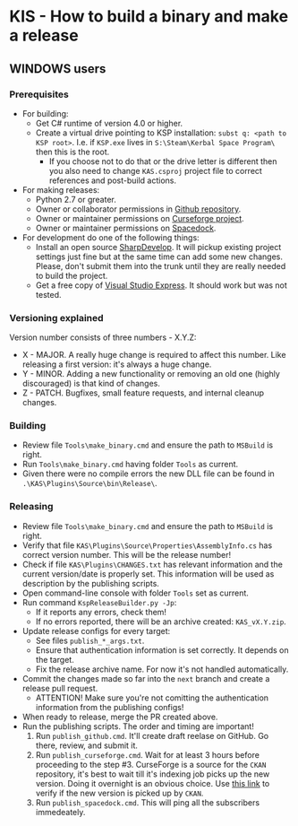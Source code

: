 # KIS - How to build a binary and make a release

## WINDOWS users

### Prerequisites
- For building:
  - Get C# runtime of version 4.0 or higher.
  - Create a virtual drive pointing to KSP installation: `subst q: <path to KSP root>`. I.e. if `KSP.exe` lives in `S:\Steam\Kerbal Space Program\` then this is the root.
    - If you choose not to do that or the drive letter is different then you also need to change `KAS.csproj` project file to correct references and post-build actions.
- For making releases:
  - Python 2.7 or greater.
  - Owner or collaborator permissions in [Github repository](https://github.com/ihsoft/KAS).
  - Owner or maintainer permissions on [Curseforge project](http://kerbal.curseforge.com/projects/kerbal-attachment-system-kas).
  - Owner or maintainer permissions on [Spacedock](https://spacedock.info/mod/1987/Kerbal%20Attachment%20System%20%28KAS%29).
- For development do one of the following things:
  - Install an open source [SharpDevelop](https://en.wikipedia.org/wiki/SharpDevelop). It will pickup existing project settings just fine but at the same time can add some new changes. Please, don't submit them into the trunk until they are really needed to build the project.
  - Get a free copy of [Visual Studio Express](https://www.visualstudio.com/en-US/products/visual-studio-express-vs). It should work but was not tested.

### Versioning explained
Version number consists of three numbers - X.Y.Z:
- X - MAJOR. A really huge change is required to affect this number. Like releasing a first version: it's always a huge change.
- Y - MINOR. Adding a new functionality or removing an old one (highly discouraged) is that kind of changes.
- Z - PATCH. Bugfixes, small feature requests, and internal cleanup changes.

### Building
- Review file `Tools\make_binary.cmd` and ensure the path to `MSBuild` is right.
- Run `Tools\make_binary.cmd` having folder `Tools` as current.
- Given there were no compile errors the new DLL file can be found in `.\KAS\Plugins\Source\bin\Release\`.

### Releasing
- Review file `Tools\make_binary.cmd` and ensure the path to `MSBuild` is right.
- Verify that file `KAS\Plugins\Source\Properties\AssemblyInfo.cs` has correct version number. This will be the release number!
- Check if file `KAS\Plugins\CHANGES.txt` has relevant information and the current version/date is properly set. This information will be used as description by the publishing scripts.
- Open command-line console with folder `Tools` set as current.
- Run command `KspReleaseBuilder.py -Jp`:
  - If it reports any errors, check them!
  - If no errors reported, there will be an archive created: `KAS_vX.Y.zip`.
- Update release configs for every target:
  - See files `publish_*_args.txt`.
  - Ensure that authentication information is set correctly. It depends on the target.
  - Fix the release archive name. For now it's not handled automatically.
- Commit the changes made so far into the `next` branch and create a release pull request.
  - ATTENTION! Make sure you're not comitting the authentication information from the publishing configs!
- When ready to release, merge the PR created above.
- Run the publishing scripts. The order and timing are important!
  1. Run `publish_github.cmd`. It'll create draft reelase on GitHub. Go there, review, and submit it.
  2. Run `publish_curseforge.cmd`. Wait for at least 3 hours before proceeding to the step #3. CurseForge is a source for the `CKAN` repository, it's best to wait till it's indexing job picks up the new version. Doing it overnight is an obvious choice. Use [this link](http://status.ksp-ckan.space/) to verify if the new version is picked up by `CKAN`.
  3. Run `publish_spacedock.cmd`. This will ping all the subscribers immedeately.
